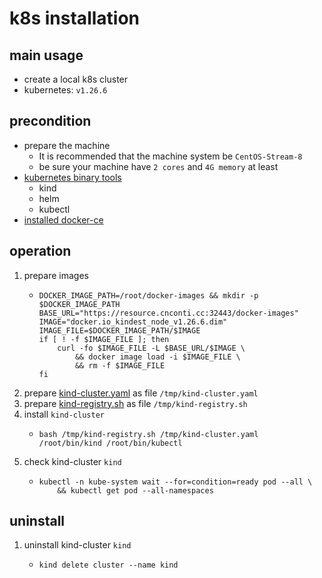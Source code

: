 # k8s installation

## main usage
* create a local k8s cluster
* kubernetes: `v1.26.6`

## precondition
* prepare the machine
    + It is recommended that the machine system be `CentOS-Stream-8`
    + be sure your machine have `2 cores` and `4G memory` at least
* [kubernetes binary tools](binary_tools.md)
    + kind
    + helm
    + kubectl
* [installed docker-ce](/docker/installation.md)

## operation
1. prepare images
    * ```shell
      DOCKER_IMAGE_PATH=/root/docker-images && mkdir -p $DOCKER_IMAGE_PATH
      BASE_URL="https://resource.cnconti.cc:32443/docker-images"
      IMAGE="docker.io_kindest_node_v1.26.6.dim"
      IMAGE_FILE=$DOCKER_IMAGE_PATH/$IMAGE
      if [ ! -f $IMAGE_FILE ]; then
          curl -fo $IMAGE_FILE -L $BASE_URL/$IMAGE \
              && docker image load -i $IMAGE_FILE \
              && rm -f $IMAGE_FILE
      fi
      ```
2. prepare [kind-cluster.yaml](resources/kind-cluster.yaml.md) as file `/tmp/kind-cluster.yaml`
3. prepare [kind-registry.sh](resources/kind-registry.sh.md) as file `/tmp/kind-registry.sh`
4. install `kind-cluster`
    * ```shell
      bash /tmp/kind-registry.sh /tmp/kind-cluster.yaml /root/bin/kind /root/bin/kubectl
      ```
5. check kind-cluster `kind`
    * ```shell
      kubectl -n kube-system wait --for=condition=ready pod --all \
          && kubectl get pod --all-namespaces
      ```

## uninstall
1. uninstall kind-cluster `kind`
    * ```shell
      kind delete cluster --name kind
      ```
